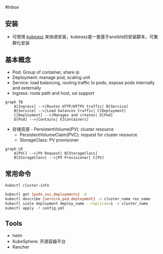 #Inbox

## 安装

- 可使用 [kubeasz](https://github.com/easzlab/kubeasz) 来快递安装，kubeasz是一套基于ansible的安装脚本，可集群化安装

## 基本概念

- Pod: Group of container, share ip
- Deployment: manage pod, scaling unit
- Service: load balancing, routing traffic to pods, expose pods internally and externally
- Ingress: route path and host, ssl support 
```mermaid
graph TB
    A[Ingress] -->|Routes HTTP/HTTPS traffic| B[Service]
    B[Service] -->|Load balances traffic| C[Deployment]
    C[Deployment] -->|Manages and creates| D[Pod]
    D[Pod] -->|Contains| E[Containers]

```
- 存储资源
		- PersistentVolume(PV): cluster resource
	- PersistentVolumeClaim(PVC): request for cluster resource
	- StorageClass: PV provisioner
```mermaid
graph LR
    A[PVC] -->|PV Request| B[StorageClass]
    B[StorageClass] -->|PV Provisioner| C[PV]
```
## 常用命令

```bash
kubectl cluster-info

kubectl get {pods,svc,deployments} -A
kubectl describe {service,pod,deployment} -n cluster_name res_name
kubectl scale deployment deploy_name --replicas=1 -n cluster_name
kubectl apply -f config.yml
```

## Tools

- helm
- KubeSphere: 开源容器平台
- Rancher
